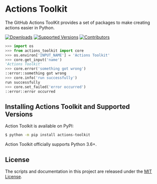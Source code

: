 # Actions Toolkit

The GitHub Actions ToolKit provides a set of packages to make creating actions easier in Python.

[![Downloads](https://pepy.tech/badge/actions-toolkit/month)](https://pepy.tech/project/actions-toolkit/month)
[![Supported Versions](https://img.shields.io/pypi/pyversions/actions-toolkit.svg)](https://pypi.org/project/actions-toolkit)
[![Contributors](https://img.shields.io/github/contributors/yanglbme/actions-toolkit.svg)](https://github.com/yanglbme/actions-toolkit/graphs/contributors)

```python
>>> import os
>>> from actions_toolkit import core
>>> os.environ['INPUT_NAME'] = 'Actions Toolkit'
>>> core.get_input('name')
'Actions Toolkit'
>>> core.error('something got wrong')
::error::something got wrong
>>> core.info('run successfully')
run successfully
>>> core.set_failed('error occurred')
::error::error occurred
```

## Installing Actions Toolkit and Supported Versions

Action Toolkit is available on PyPI:

```bash
$ python -m pip install actions-toolkit
```

Action Toolkit officially supports Python 3.6+.

## License

The scripts and documentation in this project are released under the [MIT License](LICENSE).